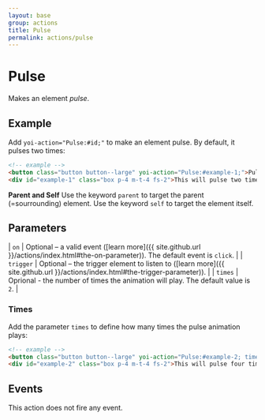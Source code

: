 ```yaml
---
layout: base
group: actions
title: Pulse
permalink: actions/pulse
---
```


# Pulse

<p class="intro">Makes an element <i>pulse</i>.</p>

## Example

Add `yoi-action="Pulse:#id;"` to make an element pulse. By default, it pulses two times:

```html
<!-- example -->
<button class="button button--large" yoi-action="Pulse:#example-1;">Pulse</button>
<div id="example-1" class="box p-4 m-t-4 fs-2">This will pulse two times.</div>
```

<p class="hint hint--primary"><b>Parent and Self</b> Use the keyword <code>parent</code> to target the parent (=sourrounding) element. Use the keyword <code>self</code> to target the element itself.</p>

## Parameters

| `on`      | Optional – a valid event ([learn more]({{ site.github.url }}/actions/index.html#the-on-parameter)). The default event is `click`. |
| `trigger` | Optional – the trigger element to listen to ([learn more]({{ site.github.url }}/actions/index.html#the-trigger-parameter)).       |
| `times`   | Oprional - the number of times the animation will play. The default value is `2`.                           |

### Times

Add the parameter `times` to define how many times the pulse animation plays:

```html
<!-- example -->
<button class="button button--large" yoi-action="Pulse:#example-2; times:4;">Pulse Four Times</button>
<div id="example-2" class="box p-4 m-t-4 fs-2">This will pulse four times.</div>
```

## Events

This action does not fire any event.

